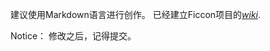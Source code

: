 建议使用Markdown语言进行创作。
已经建立Ficcon项目的[*wiki*](https://github.com/scorpiohw/Ficcon/wiki).


Notice：
	修改之后，记得提交。
	